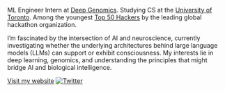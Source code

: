 ML Engineer Intern at <a href="https://x.com/DeepGenomics">Deep Genomics</a>. Studying CS at the <a href="https://www.utoronto.ca/">University of Toronto</a>. Among the youngest <a href="https://top.mlh.io/2023/profiles/dorsa-rohani">Top 50 Hackers</a> by the leading global hackathon organization.

I’m fascinated by the intersection of AI and neuroscience, currently investigating whether the underlying architectures behind large language models (LLMs) can support or exhibit consciousness. My interests lie in deep learning, genomics, and understanding the principles that might bridge AI and biological intelligence.


[Visit my website](https://dorsarohani.com) 
[![Twitter](https://img.shields.io/badge/-Twitter-1DA1F2?style=for-the-badge&logo=twitter)](https://twitter.com/intent/follow?screen_name=Dorsa_Rohani)
